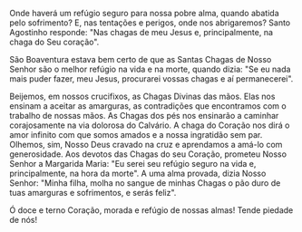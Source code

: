 Onde haverá um refúgio seguro para nossa pobre alma, quando abatida pelo sofrimento? E, nas tentações e perigos, onde nos abrigaremos? Santo Agostinho responde: "Nas chagas de meu Jesus e, principalmente, na chaga do Seu coração".

São Boaventura estava bem certo de que as Santas Chagas de Nosso Senhor são o melhor refúgio na vida e na morte, quando dizia: "Se eu nada mais puder fazer, meu Jesus, procurarei vossas chagas e aí permanecerei".

Beijemos, em nossos crucifixos, as Chagas Divinas das mãos. Elas nos ensinam a aceitar as amarguras, as contradições que encontramos com o trabalho de nossas mãos. As Chagas dos pés nos ensinarão a caminhar corajosamente na via dolorosa do Calvário. A chaga do Coração nos dirá o amor infinito com que somos amados e a nossa ingratidão sem par. Olhemos, sim, Nosso Deus cravado na cruz e aprendamos a amá-lo com generosidade. Aos devotos das Chagas do seu Coração, prometeu Nosso Senhor a Margarida Maria: "Eu serei seu refúgio seguro na vida e, principalmente, na hora da morte". A uma alma provada, dizia Nosso Senhor: "Minha filha, molha no sangue de minhas Chagas o pão duro de tuas amarguras e sofrimentos, e serás feliz".

Ó doce e terno Coração, morada e refúgio de nossas almas! Tende piedade de nós!